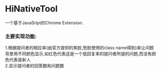 # HiNativeTool
一个基于JavaSript的Chrome Extension.  
### 主要实现功能:  
1.根据提问者的相应率(由官方提供的笑脸,愁脸使用的class name得到)来让问题背景用不同颜色显示,如红色代表这是一个低回复率的提问者所提的问题,而没有颜色代表是新人  
2.显示提问者的回答数和问题数  
